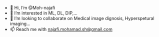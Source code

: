 - 👋 Hi, I’m @Moh-najafi
- 👀 I’m interested in ML, DL, DIP,...
- 💞️ I’m looking to collaborate on Medical image dignosis, Hyperspetural imaging...
- 📫 Reach me with najafi.mohamad.sh@gmail.com

<!---
Moh-najafi/Moh-najafi is a ✨ special ✨ repository because its `README.md` (this file) appears on your GitHub profile.
You can click the Preview link to take a look at your changes.
--->

